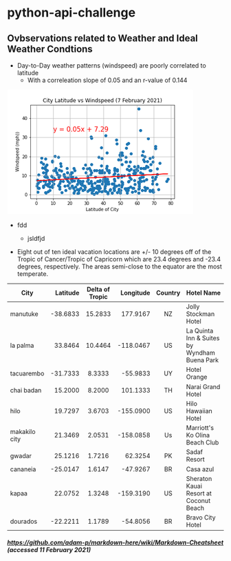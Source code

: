# python-api-challenge


## Ovbservations related to Weather and Ideal Weather Condtions

* Day-to-Day weather patterns (windspeed) are poorly correlated to latitude
    * With a correleation slope of 0.05 and an r-value of 0.144

![alt text](WeatherPy/output_data/NlatVSwindspeed.png "Little Correleation of Latitude on Windspped")

* fdd
    * jsldfjd

* Eight out of ten ideal vacation locations are +/- 10 degrees off of the Tropic of Cancer/Tropic of Capricorn which are 23.4 degrees and -23.4 degrees, respectively.  The areas semi-close to the equator are the most temperate.

|City          |Latitude  | Delta of Tropic | Longitude | Country | Hotel Name                                   |
| ------------ | -------: | :-------------: | --------: | :-----: | -------------------------------------------- |
|manutuke      | -38.6833 | 15.2833         |177.9167   | NZ      | Jolly Stockman Hotel                         |
|la palma      | 33.8464  | 10.4464         |-118.0467  | US      | La Quinta Inn & Suites by Wyndham Buena Park |
|tacuarembo    | -31.7333 | 8.3333          |-55.9833   | UY      | Hotel Orange                                 |
|chai badan    | 15.2000  | 8.2000          |101.1333   | TH      | Narai Grand Hotel                            |
|hilo          | 19.7297  | 3.6703          |-155.0900  | US      | Hilo Hawaiian Hotel                          |
|makakilo city | 21.3469  | 2.0531          |-158.0858  | Us      | Marriott's Ko Olina Beach Club               |
|gwadar        | 25.1216  | 1.7216          |62.3254    | PK      | Sadaf Resort                                 |
|cananeia      | -25.0147 | 1.6147          |-47.9267   | BR      | Casa azul                                    |
|kapaa         | 22.0752  | 1.3248          |-159.3190  | US      | Sheraton Kauai Resort at Coconut Beach       |
|dourados      | -22.2211 | 1.1789          |-54.8056   | BR      | Bravo City Hotel                             |


##### https://github.com/adam-p/markdown-here/wiki/Markdown-Cheatsheet (accessed 11 February 2021)
